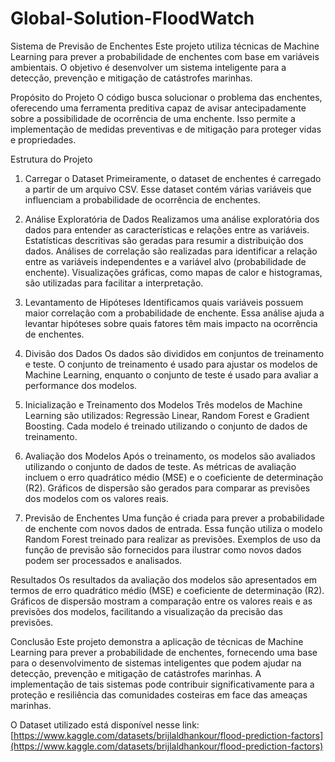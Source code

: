 # Global-Solution-FloodWatch

Sistema de Previsão de Enchentes
Este projeto utiliza técnicas de Machine Learning para prever a probabilidade de enchentes com base em variáveis ambientais. O objetivo é desenvolver um sistema inteligente para a detecção, prevenção e mitigação de catástrofes marinhas.

Propósito do Projeto
O código busca solucionar o problema das enchentes, oferecendo uma ferramenta preditiva capaz de avisar antecipadamente sobre a possibilidade de ocorrência de uma enchente. Isso permite a implementação de medidas preventivas e de mitigação para proteger vidas e propriedades.

Estrutura do Projeto
1. Carregar o Dataset
Primeiramente, o dataset de enchentes é carregado a partir de um arquivo CSV. Esse dataset contém várias variáveis que influenciam a probabilidade de ocorrência de enchentes.

2. Análise Exploratória de Dados
Realizamos uma análise exploratória dos dados para entender as características e relações entre as variáveis. Estatísticas descritivas são geradas para resumir a distribuição dos dados. Análises de correlação são realizadas para identificar a relação entre as variáveis independentes e a variável alvo (probabilidade de enchente). Visualizações gráficas, como mapas de calor e histogramas, são utilizadas para facilitar a interpretação.

3. Levantamento de Hipóteses
Identificamos quais variáveis possuem maior correlação com a probabilidade de enchente. Essa análise ajuda a levantar hipóteses sobre quais fatores têm mais impacto na ocorrência de enchentes.

4. Divisão dos Dados
Os dados são divididos em conjuntos de treinamento e teste. O conjunto de treinamento é usado para ajustar os modelos de Machine Learning, enquanto o conjunto de teste é usado para avaliar a performance dos modelos.

5. Inicialização e Treinamento dos Modelos
Três modelos de Machine Learning são utilizados: Regressão Linear, Random Forest e Gradient Boosting. Cada modelo é treinado utilizando o conjunto de dados de treinamento.

6. Avaliação dos Modelos
Após o treinamento, os modelos são avaliados utilizando o conjunto de dados de teste. As métricas de avaliação incluem o erro quadrático médio (MSE) e o coeficiente de determinação (R2). Gráficos de dispersão são gerados para comparar as previsões dos modelos com os valores reais.

7. Previsão de Enchentes
Uma função é criada para prever a probabilidade de enchente com novos dados de entrada. Essa função utiliza o modelo Random Forest treinado para realizar as previsões. Exemplos de uso da função de previsão são fornecidos para ilustrar como novos dados podem ser processados e analisados.

Resultados
Os resultados da avaliação dos modelos são apresentados em termos de erro quadrático médio (MSE) e coeficiente de determinação (R2). Gráficos de dispersão mostram a comparação entre os valores reais e as previsões dos modelos, facilitando a visualização da precisão das previsões.

Conclusão
Este projeto demonstra a aplicação de técnicas de Machine Learning para prever a probabilidade de enchentes, fornecendo uma base para o desenvolvimento de sistemas inteligentes que podem ajudar na detecção, prevenção e mitigação de catástrofes marinhas. A implementação de tais sistemas pode contribuir significativamente para a proteção e resiliência das comunidades costeiras em face das ameaças marinhas.

O Dataset utilizado está disponível nesse link: [https://www.kaggle.com/datasets/brijlaldhankour/flood-prediction-factors](https://www.kaggle.com/datasets/brijlaldhankour/flood-prediction-factors)
